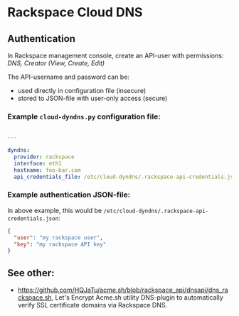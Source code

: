 # Rackspace Cloud DNS

## Authentication

In Rackspace management console, create an API-user with permissions: _DNS, Creator (View, Create, Edit)_ 

The API-username and password can be:
* used directly in configuration file (insecure)
* stored to JSON-file with user-only access (secure)

### Example `cloud-dyndns.py` configuration file:
```yaml

---

dyndns:
  provider: rackspace
  interface: eth1
  hostname: foo-bar.com
  api_credentials_file: /etc/cloud-dyndns/.rackspace-api-credentials.json
```

### Example authentication JSON-file:

In above example, this would be `/etc/cloud-dyndns/.rackspace-api-credentials.json`:
```json
{
  "user": "my rackspace user",
  "key": "my rackspace API key"
}
```

## See other:
* https://github.com/HQJaTu/acme.sh/blob/rackspace_api/dnsapi/dns_rackspace.sh, Let's Encrypt Acme.sh utility DNS-plugin to automatically verify SSL certificate domains via Rackspace DNS.
